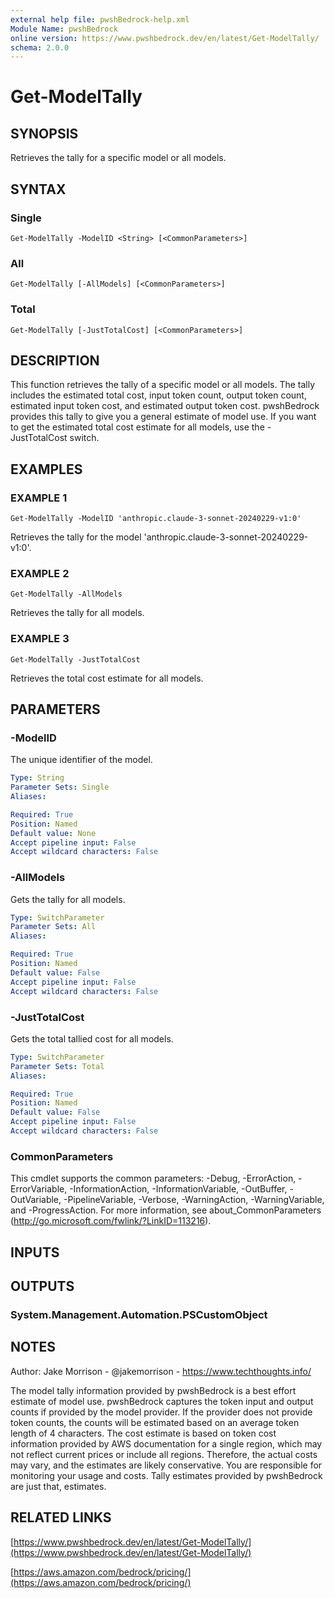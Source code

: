```yaml
---
external help file: pwshBedrock-help.xml
Module Name: pwshBedrock
online version: https://www.pwshbedrock.dev/en/latest/Get-ModelTally/
schema: 2.0.0
---
```


# Get-ModelTally

## SYNOPSIS
Retrieves the tally for a specific model or all models.

## SYNTAX

### Single
```
Get-ModelTally -ModelID <String> [<CommonParameters>]
```

### All
```
Get-ModelTally [-AllModels] [<CommonParameters>]
```

### Total
```
Get-ModelTally [-JustTotalCost] [<CommonParameters>]
```

## DESCRIPTION
This function retrieves the tally of a specific model or all models.
The tally includes the estimated total cost, input token count,
output token count, estimated input token cost, and estimated output token cost.
pwshBedrock provides this tally to give you a general
estimate of model use.
If you want to get the estimated total cost estimate for all models, use the -JustTotalCost switch.

## EXAMPLES

### EXAMPLE 1
```
Get-ModelTally -ModelID 'anthropic.claude-3-sonnet-20240229-v1:0'
```

Retrieves the tally for the model 'anthropic.claude-3-sonnet-20240229-v1:0'.

### EXAMPLE 2
```
Get-ModelTally -AllModels
```

Retrieves the tally for all models.

### EXAMPLE 3
```
Get-ModelTally -JustTotalCost
```

Retrieves the total cost estimate for all models.

## PARAMETERS

### -ModelID
The unique identifier of the model.

```yaml
Type: String
Parameter Sets: Single
Aliases:

Required: True
Position: Named
Default value: None
Accept pipeline input: False
Accept wildcard characters: False
```

### -AllModels
Gets the tally for all models.

```yaml
Type: SwitchParameter
Parameter Sets: All
Aliases:

Required: True
Position: Named
Default value: False
Accept pipeline input: False
Accept wildcard characters: False
```

### -JustTotalCost
Gets the total tallied cost for all models.

```yaml
Type: SwitchParameter
Parameter Sets: Total
Aliases:

Required: True
Position: Named
Default value: False
Accept pipeline input: False
Accept wildcard characters: False
```

### CommonParameters
This cmdlet supports the common parameters: -Debug, -ErrorAction, -ErrorVariable, -InformationAction, -InformationVariable, -OutBuffer, -OutVariable, -PipelineVariable, -Verbose, -WarningAction, -WarningVariable, and -ProgressAction. 
For more information, see about_CommonParameters (http://go.microsoft.com/fwlink/?LinkID=113216).

## INPUTS

## OUTPUTS

### System.Management.Automation.PSCustomObject
## NOTES
Author: Jake Morrison - @jakemorrison - https://www.techthoughts.info/

The model tally information provided by pwshBedrock is a best effort estimate of model use.
pwshBedrock captures the token input and output counts if provided by the model provider.
If the provider does not provide token counts,
the counts will be estimated based on an average token length of 4 characters.
The cost estimate is based on token cost information
provided by AWS documentation for a single region, which may not reflect current prices or include all regions.
Therefore, the actual costs may vary, and the estimates are likely conservative.
You are responsible for monitoring your usage and costs.
Tally estimates provided by pwshBedrock are just that, estimates.

## RELATED LINKS

[https://www.pwshbedrock.dev/en/latest/Get-ModelTally/](https://www.pwshbedrock.dev/en/latest/Get-ModelTally/)

[https://aws.amazon.com/bedrock/pricing/](https://aws.amazon.com/bedrock/pricing/)
